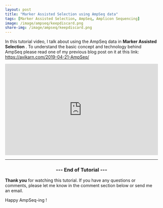 ```yaml
---
layout: post
title: "Marker Assisted Selection using AmpSeq data"
tags: [Marker Assisted Selection, AmpSeq, Amplicon Sequencing]
image: /image/ampseq/keepdiscard.png
share-img: /image/ampseq/keepdiscard.png
---
```


In this tutorial video, I talk about using the AmpSeq data in __Marker Assisted Selection__ . To understand the basic concept and technology behind AmpSeq please read one of my previous blog post on it at this link: https://avikarn.com/2019-04-21-AmpSeq/  

<center>
<iframe width="100%" height="300" src="https://www.youtube.com/embed/qt8cGyexXPI" frameborder="0" allow="accelerometer; autoplay; encrypted-media; gyroscope; picture-in-picture" allowfullscreen></iframe>
</center>

<hr>
<center><h3> --- End of Tutorial --- </h3></center>

__Thank you__ for watching this tutorial. If you have any questions or comments, please let me know in the comment section below or send me an email. 

Happy AmpSeq-ing !



<!-- Global site tag (gtag.js) - Google Analytics -->
<script async src="https://www.googletagmanager.com/gtag/js?id=UA-123359651-1"></script>
<script>
  window.dataLayer = window.dataLayer || [];
  function gtag(){dataLayer.push(arguments);}
  gtag('js', new Date());
  gtag('config', 'UA-123359651-1');
</script>

<script async src="//pagead2.googlesyndication.com/pagead/js/adsbygoogle.js"></script>
<script>
  (adsbygoogle = window.adsbygoogle || []).push({
    google_ad_client: "ca-pub-5126027065024936",
    enable_page_level_ads: true
  });
</script>

